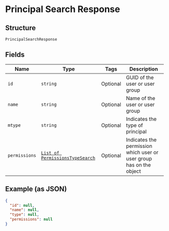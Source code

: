 
# Principal Search Response

## Structure

`PrincipalSearchResponse`

## Fields

| Name | Type | Tags | Description |
|  --- | --- | --- | --- |
| `id` | `string` | Optional | GUID of the user or user group |
| `name` | `string` | Optional | Name of the user or user group |
| `mtype` | `string` | Optional | Indicates the type of principal |
| `permissions` | [`List of PermissionsTypeSearch`](../../doc/models/permissions-type-search.md) | Optional | Indicates the permission which user or user group has on the object |

## Example (as JSON)

```json
{
  "id": null,
  "name": null,
  "type": null,
  "permissions": null
}
```

